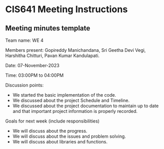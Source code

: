 # CIS641 Meeting Instructions

## Meeting minutes template

Team name: WE 4

Members present: Gopireddy Manichandana, Sri Geetha Devi Vegi, Harshitha Chitturi, Pavan Kumar Kandulapati.

Date: 07-November-2023

Time: 03:00PM to 04:00PM

Discussion points: 

* We started the basic implementation of the code.
* We discussed about the project Schedule and Timeline.
* We discussed about the project documentation to maintain up to date and that        important project information is properly recorded.

Goals for next week (include responsibilities)

* We will discuss about the progress.
* We will discuss about the issues and problem solving.
* We will discuss about libraries and functions.
